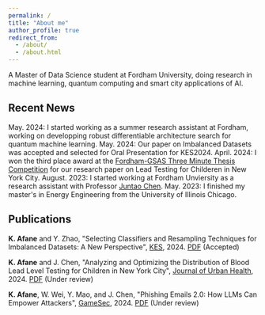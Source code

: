 ```yaml
---
permalink: /
title: "About me"
author_profile: true
redirect_from: 
  - /about/
  - /about.html
---
```


A Master of Data Science student at Fordham University, doing research in machine learning, quantum computing and smart city applications of AI.

Recent News
------
May. 2024: I started working as a summer research assistant at Fordham, working on developping robust differentiable architecture search for quantum machine learning.
May. 2024: Our paper on Imbalanced Datasets was accepted and selected for Oral Presentation for KES2024.
April. 2024: I won the third place award at the [Fordham-GSAS Three Minute Thesis Competition](https://www.fordham.edu/graduate-school-of-arts-and-sciences/student-resources/professional-development/three-minute-thesis-competition/) for our research paper on Lead Testing for Childeren in New York City.
August. 2023: I started working at Fordham Unviersity as a research assistant with Professor [Juntao Chen](https://juntaochen1.github.io).
May. 2023: I finished my master's in Energy Engineering from the University of Illinois Chicago.


Publications
------

**K. Afane** and Y. Zhao, "Selecting Classifiers and Resampling Techniques for Imbalanced Datasets: A New Perspective", [KES](http://kes2024.kesinternational.org), 2024. [PDF](https://drive.google.com/file/d/1PvMINpcGU3p_-_rXVDCsVFzqH4BrlcsD/view?usp=drive_link) (Accepted)

**K. Afane** and J. Chen, "Analyzing and Optimizing the Distribution of Blood Lead Level Testing for Children in New York City", [Journal of Urban Health](https://link.springer.com/journal/11524), 2024. [PDF](https://drive.google.com/file/d/1783qbVe8bHPJ7hm3vWxoQijITD7eIjMz/view?usp=drive_link) (Under review)

**K. Afane**, W. Wei, Y. Mao, and J. Chen, "Phishing Emails 2.0: How LLMs Can Empower Attackers", [GameSec](https://www.gamesec-conf.org/papers.php), 2024. [PDF](https://drive.google.com/file/d/1vpNjTJT4W54ZppTzJ4o_NrIfBhalARtR/view?usp=drive_link) (Under review)
